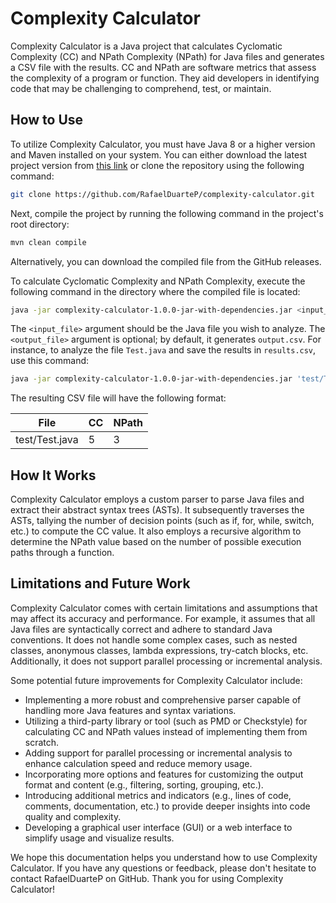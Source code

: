 # Complexity Calculator

Complexity Calculator is a Java project that calculates Cyclomatic Complexity (CC) and NPath Complexity (NPath) for Java files and generates a CSV file with the results. CC and NPath are software metrics that assess the complexity of a program or function. They aid developers in identifying code that may be challenging to comprehend, test, or maintain.

## How to Use

To utilize Complexity Calculator, you must have Java 8 or a higher version and Maven installed on your system. You can either download the latest project version from [this link]() or clone the repository using the following command:

```bash
git clone https://github.com/RafaelDuarteP/complexity-calculator.git
```

Next, compile the project by running the following command in the project's root directory:

```bash
mvn clean compile
```

Alternatively, you can download the compiled file from the GitHub releases.

To calculate Cyclomatic Complexity and NPath Complexity, execute the following command in the directory where the compiled file is located:

```bash
java -jar complexity-calculator-1.0.0-jar-with-dependencies.jar <input_file> <output_file>
```

The `<input_file>` argument should be the Java file you wish to analyze. The `<output_file>` argument is optional; by default, it generates `output.csv`. For instance, to analyze the file `Test.java` and save the results in `results.csv`, use this command:

```bash
java -jar complexity-calculator-1.0.0-jar-with-dependencies.jar 'test/Test.java' 'results.csv'
```

The resulting CSV file will have the following format:

| File            | CC | NPath |
| --------------- | -- | ----- |
| test/Test.java |  5|     3 |

## How It Works

Complexity Calculator employs a custom parser to parse Java files and extract their abstract syntax trees (ASTs). It subsequently traverses the ASTs, tallying the number of decision points (such as if, for, while, switch, etc.) to compute the CC value. It also employs a recursive algorithm to determine the NPath value based on the number of possible execution paths through a function.

## Limitations and Future Work

Complexity Calculator comes with certain limitations and assumptions that may affect its accuracy and performance. For example, it assumes that all Java files are syntactically correct and adhere to standard Java conventions. It does not handle some complex cases, such as nested classes, anonymous classes, lambda expressions, try-catch blocks, etc. Additionally, it does not support parallel processing or incremental analysis.

Some potential future improvements for Complexity Calculator include:

- Implementing a more robust and comprehensive parser capable of handling more Java features and syntax variations.
- Utilizing a third-party library or tool (such as PMD or Checkstyle) for calculating CC and NPath values instead of implementing them from scratch.
- Adding support for parallel processing or incremental analysis to enhance calculation speed and reduce memory usage.
- Incorporating more options and features for customizing the output format and content (e.g., filtering, sorting, grouping, etc.).
- Introducing additional metrics and indicators (e.g., lines of code, comments, documentation, etc.) to provide deeper insights into code quality and complexity.
- Developing a graphical user interface (GUI) or a web interface to simplify usage and visualize results.

We hope this documentation helps you understand how to use Complexity Calculator. If you have any questions or feedback, please don't hesitate to contact RafaelDuarteP on GitHub. Thank you for using Complexity Calculator!
